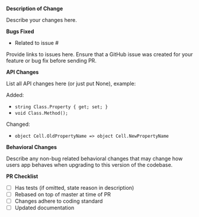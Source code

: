 **Description of Change**

Describe your changes here. 

**Bugs Fixed**

- Related to issue #

Provide links to issues here. Ensure that a GitHub issue was created for your feature or bug fix before sending PR.

**API Changes**

List all API changes here (or just put None), example:

Added: 
 
- `string Class.Property { get; set; }`
- `void Class.Method();`

Changed:

 - `object Cell.OldPropertyName => object Cell.NewPropertyName`

**Behavioral Changes**

Describe any non-bug related behavioral changes that may change how users app behaves when upgrading to this version of the codebase.

**PR Checklist**

- [ ] Has tests (if omitted, state reason in description)
- [ ] Rebased on top of master at time of PR
- [ ] Changes adhere to coding standard
- [ ] Updated documentation
